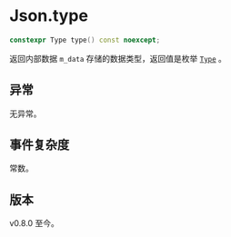 # **Json.type**

```cpp
constexpr Type type() const noexcept;
```

返回内部数据 `m_data` 存储的数据类型，返回值是枚举 [`Type`](../Type.md) 。

## 异常

无异常。

## 事件复杂度

常数。

## 版本

v0.8.0 至今。
